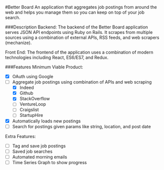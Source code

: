 #Better Board
An application that aggregates job postings from around the web and helps you manage them so you can keep on top of your job search.

###Description
Backend:
The backend of the Better Board application serves JSON API endpoints using Ruby on Rails. It scrapes from multiple sources using a combination of external APIs, RSS feeds, and web scrapers (mechanize).

Front End:
The frontend of the application uses a combination of modern technologies including React, ES6/ES7, and Redux.


###Features
Minimum Viable Product:
- [x] OAuth using Google
- [ ] Aggregate job postings using combination of APIs and web scraping
  - [x] Indeed
  - [x] Github
  - [x] StackOverflow
  - [ ] VentureLoop
  - [ ] Craigslist
  - [ ] StartupHire
- [x] Automatically loads new postings
- [ ] Search for postings given params like string, location, and post date

Extra Features:
- [ ] Tag and save job postings
- [ ] Saved job searches
- [ ] Automated morning emails
- [ ] Time Series Graph to show progress
